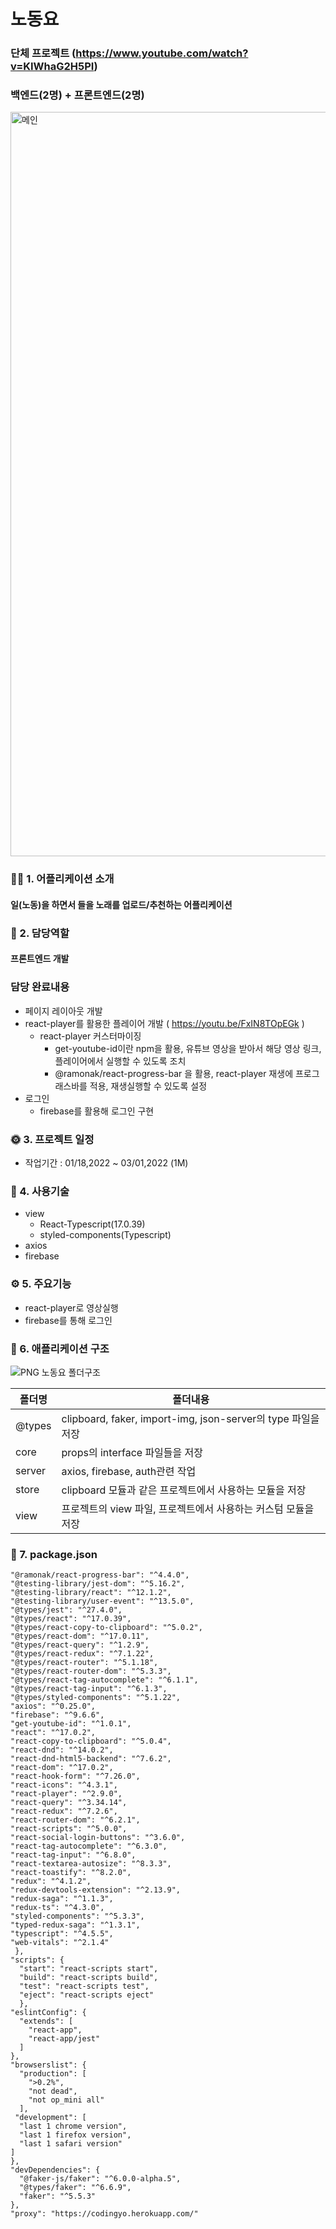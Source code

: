 # 노동요

### 단체 프로젝트 (https://www.youtube.com/watch?v=KIWhaG2H5PI)
### 백엔드(2명) + 프론트엔드(2명)

<img width="1191" alt="메인" src="https://user-images.githubusercontent.com/47154709/190161226-0342bde0-8350-4890-b391-85e8ac07db75.png">

### 💁🏻 1. 어플리케이션 소개
#### 일(노동)을 하면서 들을 노래를 업로드/추천하는 어플리케이션

### 👑 2. 담당역할
#### 프론트엔드 개발
### 담당 완료내용
+ 페이지 레이아웃 개발
+ react-player를 활용한 플레이어 개발 ( https://youtu.be/FxIN8TOpEGk )
  + react-player 커스터마이징
    + get-youtube-id이란 npm을 활용, 유튜브 영상을 받아서 해당 영상 링크, 플레이어에서 실행할 수 있도록 조치
    + @ramonak/react-progress-bar 을 활용, react-player 재생에 프로그래스바를 적용, 재생실행할 수 있도록 설정
+ 로그인
  + firebase를 활용해 로그인 구현

### 🌞 3. 프로젝트 일정
+ 작업기간 : 01/18,2022 ~ 03/01,2022 (1M)

### 🔨 4. 사용기술
+ view
  + React-Typescript(17.0.39)
  + styled-components(Typescript)
+ axios
+ firebase

### ⚙️ 5. 주요기능
+ react-player로 영상실행
+ firebase를 통해 로그인

### 🔦 6. 애플리케이션 구조
![PNG  노동요 폴더구조](https://user-images.githubusercontent.com/47154709/190170190-f50b3ff4-8c08-41c9-9434-988778eae5d7.png)

폴더명 | 폴더내용
------|------|
@types | clipboard, faker, import-img, json-server의 type 파일을 저장
core | props의 interface 파일들을 저장
server | axios, firebase, auth관련 작업
store | clipboard 모듈과 같은 프로젝트에서 사용하는 모듈을 저장
view | 프로젝트의 view 파일, 프로젝트에서 사용하는 커스텀 모듈을 저장


### 🔑 7. package.json
    "@ramonak/react-progress-bar": "^4.4.0",
    "@testing-library/jest-dom": "^5.16.2",
    "@testing-library/react": "^12.1.2",
    "@testing-library/user-event": "^13.5.0",
    "@types/jest": "^27.4.0",
    "@types/react": "^17.0.39",
    "@types/react-copy-to-clipboard": "^5.0.2",
    "@types/react-dom": "^17.0.11",
    "@types/react-query": "^1.2.9",
    "@types/react-redux": "^7.1.22",
    "@types/react-router": "^5.1.18",
    "@types/react-router-dom": "^5.3.3",
    "@types/react-tag-autocomplete": "^6.1.1",
    "@types/react-tag-input": "^6.1.3",
    "@types/styled-components": "^5.1.22",
    "axios": "^0.25.0",
    "firebase": "^9.6.6",
    "get-youtube-id": "^1.0.1",
    "react": "^17.0.2",
    "react-copy-to-clipboard": "^5.0.4",
    "react-dnd": "^14.0.2",
    "react-dnd-html5-backend": "^7.6.2",
    "react-dom": "^17.0.2",
    "react-hook-form": "^7.26.0",
    "react-icons": "^4.3.1",
    "react-player": "^2.9.0",
    "react-query": "^3.34.14",
    "react-redux": "^7.2.6",
    "react-router-dom": "^6.2.1",
    "react-scripts": "^5.0.0",
    "react-social-login-buttons": "^3.6.0",
    "react-tag-autocomplete": "^6.3.0",
    "react-tag-input": "^6.8.0",
    "react-textarea-autosize": "^8.3.3",
    "react-toastify": "^8.2.0",
    "redux": "^4.1.2",
    "redux-devtools-extension": "^2.13.9",
    "redux-saga": "^1.1.3",
    "redux-ts": "^4.3.0",
    "styled-components": "^5.3.3",
    "typed-redux-saga": "^1.3.1",
    "typescript": "^4.5.5",
    "web-vitals": "^2.1.4"
     },
    "scripts": {
      "start": "react-scripts start",
      "build": "react-scripts build",
      "test": "react-scripts test",
      "eject": "react-scripts eject"
      },
    "eslintConfig": {
      "extends": [
        "react-app",
        "react-app/jest"
      ]
    },
    "browserslist": {
      "production": [
        ">0.2%",
        "not dead",
        "not op_mini all"
      ],
     "development": [
      "last 1 chrome version",
      "last 1 firefox version",
      "last 1 safari version"
    ]
    },
    "devDependencies": {
      "@faker-js/faker": "^6.0.0-alpha.5",
      "@types/faker": "^6.6.9",
      "faker": "^5.5.3"
    },
    "proxy": "https://codingyo.herokuapp.com/"




